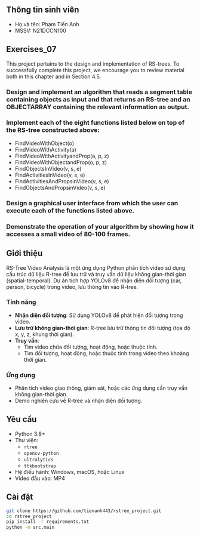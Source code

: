 ## Thông tin sinh viên
- Họ và tên: Phạm Tiến Anh
- MSSV: N21DCCN100

## Exercises_07
This project pertains to the design and implementation of RS-trees. To successfully complete this project, we encourage you to review material both in this chapter and in Section 4.5.
### Design and implement an algorithm that reads a segment table containing objects as input and that returns an RS-tree and an OBJECTARRAY containing the relevant information as output.
### Implement each of the eight functions listed below on top of the RS-tree constructed above:
- FindVideoWithObject(o)
- FindVideoWithActivity(a)
- FindVideoWithActivityandProp(a, p, z)
- FindVideoWithObjectandProp(o, p, z)
- FindObjectsInVideo(v, s, e)
- FindActivitiesInVideo(v, s, e)
- FindActivitiesAndPropsinVideo(v, s, e)
- FindObjectsAndPropsinVideo(v, s, e)
### Design a graphical user interface from which the user can execute each of the functions listed above.
### Demonstrate the operation of your algorithm by showing how it accesses a small video of 80-100 frames.
## Giới thiệu

RS-Tree Video Analysis là một ứng dụng Python phân tích video sử dụng cấu trúc dữ liệu R-tree để lưu trữ và truy vấn dữ liệu không gian-thời gian (spatial-temporal). Dự án tích hợp YOLOv8 để nhận diện đối tượng (car, person, bicycle) trong video, lưu thông tin vào R-tree.

### Tính năng
- **Nhận diện đối tượng**: Sử dụng YOLOv8 để phát hiện đối tượng trong video.
- **Lưu trữ không gian-thời gian**: R-tree lưu trữ thông tin đối tượng (tọa độ x, y, z, khung thời gian).
- **Truy vấn**:
  - Tìm video chứa đối tượng, hoạt động, hoặc thuộc tính.
  - Tìm đối tượng, hoạt động, hoặc thuộc tính trong video theo khoảng thời gian.
### Ứng dụng
- Phân tích video giao thông, giám sát, hoặc các ứng dụng cần truy vấn không gian-thời gian.
- Demo nghiên cứu về R-tree và nhận diện đối tượng.

## Yêu cầu

- Python 3.8+
- Thư viện:
  - `rtree`
  - `opencv-python`
  - `ultralytics`
  - `ttkbootstrap`
- Hệ điều hành: Windows, macOS, hoặc Linux
- Video đầu vào: MP4

## Cài đặt
   ```bash
   git clone https://github.com/tienanh443/rstree_project.git
   cd rstree_project
   pip install -r requirements.txt
   python -m src.main

